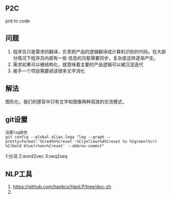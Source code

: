 ## P2C
prd to code

## 问题
1. 程序员只是需求的翻译，负责把产品的逻辑翻译成计算机识别的代码。在大部分情况下程序员内部有一些
信息的沟壑需要同步，复杂度这样逐渐产生。
2. 需求如果可以被结构化，就意味着主要的产品逻辑可以被沉淀迭代
3. 接手一个项目需要阅读很多文字消化

## 解法
图形化，我们的感官中只有文字和图像两种高效的交流模式，

## git设置
```
设置log颜色
git config --global alias.loga "log --graph --pretty=format:'%Cred%h%Creset -%C(yellow)%d%Creset %s %Cgreen(%cr) %C(bold blue)<%an>%Creset' --abbrev-commit"
```
1:分词
2:word2vec
3:seq2seq
## NLP工具
1. https://github.com/hankcs/HanLP/tree/doc-zh
2. 
